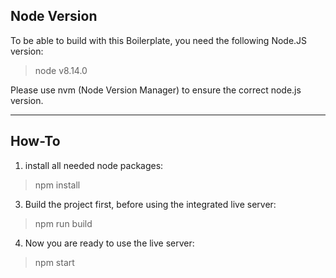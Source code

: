
Node Version
-------------

To be able to build with this Boilerplate, you need the following Node.JS version:
> node v8.14.0

Please use nvm (Node Version Manager) to ensure the correct node.js version.

----------


How-To
-------------------
1. install all needed node packages:
> npm install

3. Build the project first, before using the integrated live server:
> npm run build

4. Now you are ready to use the live server:
> npm start
